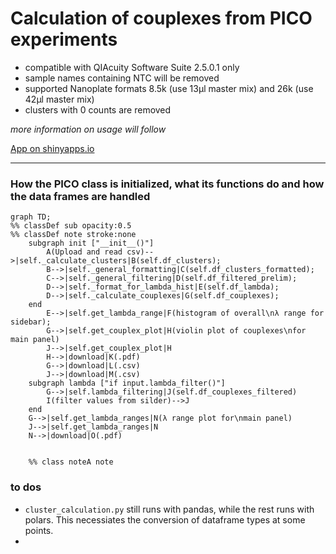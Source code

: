 # Calculation of couplexes from PICO experiments

- compatible with QIAcuity Software Suite 2.5.0.1 only
- sample names containing NTC will be removed
- supported Nanoplate formats 8.5k (use 13µl master mix) and 26k (use 42µl master mix)
- clusters with 0 counts are removed


*more information on usage will follow*

[App on shinyapps.io](https://thundert.shinyapps.io/calculate_couplexes/)


---

### How the PICO class is initialized, what its functions do and how the data frames are handled
```mermaid
graph TD;
%% classDef sub opacity:0.5
%% classDef note stroke:none
    subgraph init ["__init__()"]
        A(Upload and read csv)-->|self._calculate_clusters|B(self.df_clusters);
        B-->|self._general_formatting|C(self.df_clusters_formatted);
        C-->|self._general_filtering|D(self.df_filtered_prelim);
        D-->|self._format_for_lambda_hist|E(self.df_lambda);
        D-->|self._calculate_couplexes|G(self.df_couplexes);
    end
        E-->|self.get_lambda_range|F(histogram of overall\nλ range for sidebar);
        G-->|self.get_couplex_plot|H(violin plot of couplexes\nfor main panel)
        J-->|self.get_couplex_plot|H
        H-->|download|K(.pdf)
        G-->|download|L(.csv)
        J-->|download|M(.csv)
    subgraph lambda ["if input.lambda_filter()"]
        G-->|self.lambda_filtering|J(self.df_couplexes_filtered)
        I(filter values from silder)-->J
    end
    G-->|self.get_lambda_ranges|N(λ range plot for\nmain panel)
    J-->|self.get_lambda_ranges|N
    N-->|download|O(.pdf)


    %% class noteA note   
```

### to dos
- ```cluster_calculation.py``` still runs with pandas, while the rest runs with polars. This necessiates the conversion of dataframe types at some points.
- 